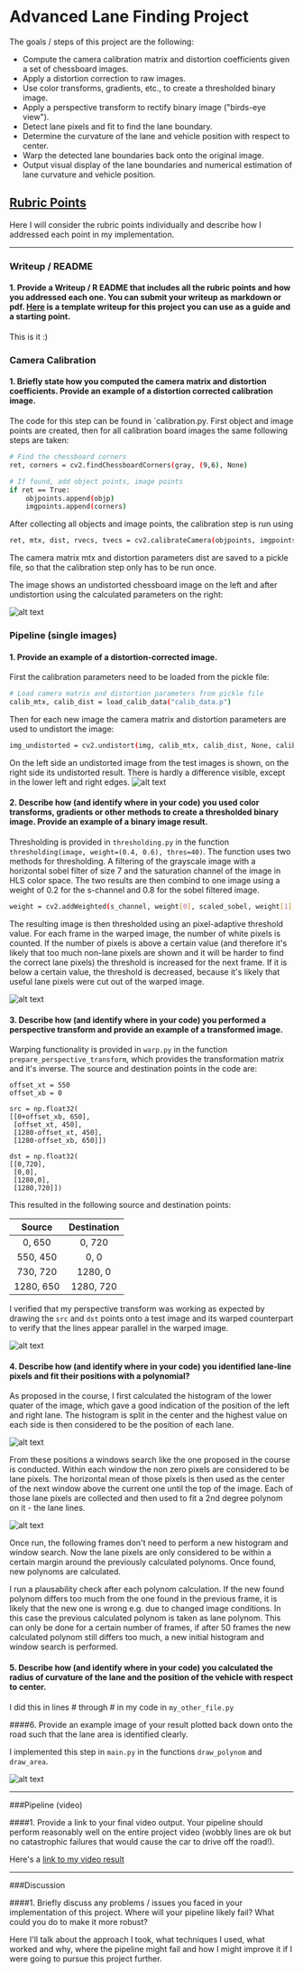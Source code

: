 
# Advanced Lane Finding Project

The goals / steps of this project are the following:

* Compute the camera calibration matrix and distortion coefficients given a set of chessboard images.
* Apply a distortion correction to raw images.
* Use color transforms, gradients, etc., to create a thresholded binary image.
* Apply a perspective transform to rectify binary image ("birds-eye view").
* Detect lane pixels and fit to find the lane boundary.
* Determine the curvature of the lane and vehicle position with respect to center.
* Warp the detected lane boundaries back onto the original image.
* Output visual display of the lane boundaries and numerical estimation of lane curvature and vehicle position.

[//]: # (Image References)

[image1]: ./output_images/distorted_undistorted.jpg "Distorted -> Undistorted"
[image2]: ./output_images/threshold.png "Threshold"
[image3]: ./output_images/warp.png "Warp"
[image4]: ./output_images/histogram.jpg "Histogram"
[image5]: ./output_images/initial_search.jpg "Initial Search"
[image_undis]: ./output_images/distorted_undistorted2.jpg "Undistorted"
[image_video]: ./output_images/video.png "Video"



## [Rubric Points](https://review.udacity.com/#!/rubrics/571/view)
Here I will consider the rubric points individually and describe how I addressed each point in my implementation.  

---
### Writeup / README

#### 1. Provide a Writeup / R EADME that includes all the rubric points and how you addressed each one.  You can submit your writeup as markdown or pdf.  [Here](https://github.com/udacity/CarND-Advanced-Lane-Lines/blob/master/writeup_template.md) is a template writeup for this project you can use as a guide and a starting point.  

This is it :)

### Camera Calibration

#### 1. Briefly state how you computed the camera matrix and distortion coefficients. Provide an example of a distortion corrected calibration image.

The code for this step can be found in `calibration.py. First object and image points are created, then for all calibration board images the same following steps are taken:

```sh
# Find the chessboard corners
ret, corners = cv2.findChessboardCorners(gray, (9,6), None)

# If found, add object points, image points
if ret == True:
	objpoints.append(objp)
	imgpoints.append(corners)

```

After collecting all objects and image points, the calibration step is run using

```sh
ret, mtx, dist, rvecs, tvecs = cv2.calibrateCamera(objpoints, imgpoints, img_size,None,None)

```

The camera matrix mtx and distortion parameters dist are saved to a pickle file, so that the calibration step only has to be run once. 


The image shows an undistorted chessboard image on the left and after undistortion using the calculated parameters on the right:

![alt text][image1]




### Pipeline (single images)

#### 1. Provide an example of a distortion-corrected image.

First the calibration parameters need to be loaded from the pickle file:

```sh
# Load camera matrix and distortion parameters from pickle file
calib_mtx, calib_dist = load_calib_data("calib_data.p")
```

Then for each new image the camera matrix and distortion parameters are used to undistort the image:

```sh
img_undistorted = cv2.undistort(img, calib_mtx, calib_dist, None, calib_mtx)
```

On the left side an undistorted image from the test images is shown, on the right side its undistorted result. There is hardly a difference visible, except in the lower left and right edges.
![alt text][image_undis]


#### 2. Describe how (and identify where in your code) you used color transforms, gradients or other methods to create a thresholded binary image.  Provide an example of a binary image result.

Thresholding is provided in `thresholding.py` in the function `thresholding(image, weight=(0.4, 0.6), thres=40)`. The function uses two methods for thresholding. A filtering of the grayscale image with a horizontal sobel filter of size 7 and the saturation channel of the image in HLS color space. 
The two results are then combind to one image using a weight of 0.2 for the s-channel and 0.8 for the sobel filtered image.

```sh
weight = cv2.addWeighted(s_channel, weight[0], scaled_sobel, weight[1], 0)
```

The resulting image is then thresholded using an pixel-adaptive threshold value. For each frame in the warped image, the number of white pixels is counted. If the number of pixels is above a certain value (and therefore it's likely that too much non-lane pixels are shown and it will be harder to find the correct lane pixels) the threshold is increased for the next frame. If it is below a certain value, the threshold is decreased, because it's likely that useful lane pixels were cut out of the warped image. 

![alt text][image2]

#### 3. Describe how (and identify where in your code) you performed a perspective transform and provide an example of a transformed image.

Warping functionality is provided in `warp.py` in the function `prepare_perspective_transform`, which provides the transformation matrix and it's inverse. The source and destination points in the code are:

```
offset_xt = 550
offset_xb = 0

src = np.float32(
[[0+offset_xb, 650],
 [offset_xt, 450],
 [1280-offset_xt, 450],
 [1280-offset_xb, 650]])

dst = np.float32(
[[0,720],
 [0,0],
 [1280,0],
 [1280,720]])

```
This resulted in the following source and destination points:

| Source        | Destination   | 
|:-------------:|:-------------:| 
| 0, 650        | 0, 720        | 
| 550, 450      | 0, 0          |
| 730, 720      | 1280, 0       |
| 1280, 650     | 1280, 720     |

I verified that my perspective transform was working as expected by drawing the `src` and `dst` points onto a test image and its warped counterpart to verify that the lines appear parallel in the warped image.

![alt text][image3]


#### 4. Describe how (and identify where in your code) you identified lane-line pixels and fit their positions with a polynomial?

As proposed in the course, I first calculated the histogram of the lower quater of the image, which gave a good indication of the position of the left and right lane. The histogram is split in the center and the highest value on each side is then considered to be the position of each lane. 

![alt text][image4]

From these positions a windows search like the one proposed in the course is conducted. Within each window the non zero pixels are considered to be lane pixels. The horizontal mean of those pixels is then used as the center of the next window above the current one until the top of the image.
Each of those lane pixels are collected and then used to fit a 2nd degree polynom on it - the lane lines.

![alt text][image5]

Once run, the following frames don't need to perform a new histogram and window search. Now the lane pixels are only considered to be within a certain margin around the previously calculated polynoms. Once found, new polynoms are calculated.

I run a plausability check after each polynom calculation. If the new found polynom differs too much from the one found in the previous frame, it is likely that the new one is wrong e.g. due to changed image conditions. In this case the previous calculated polynom is taken as lane polynom. This can only be done for a certain number of frames, if after 50 frames the new calculated polynom still differs too much, a new initial histogram and window search is performed.


#### 5. Describe how (and identify where in your code) you calculated the radius of curvature of the lane and the position of the vehicle with respect to center.

I did this in lines # through # in my code in `my_other_file.py`

####6. Provide an example image of your result plotted back down onto the road such that the lane area is identified clearly.

I implemented this step in `main.py` in the functions `draw_polynom` and `draw_area`. 

![alt text][image_video]

---

###Pipeline (video)

####1. Provide a link to your final video output.  Your pipeline should perform reasonably well on the entire project video (wobbly lines are ok but no catastrophic failures that would cause the car to drive off the road!).

Here's a [link to my video result](./project_video.mp4)

---

###Discussion

####1. Briefly discuss any problems / issues you faced in your implementation of this project.  Where will your pipeline likely fail?  What could you do to make it more robust?

Here I'll talk about the approach I took, what techniques I used, what worked and why, where the pipeline might fail and how I might improve it if I were going to pursue this project further.  

